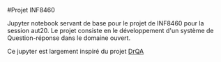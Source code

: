 #Projet INF8460

Jupyter notebook servant de base pour le projet de INF8460 pour la session aut20.
Le projet consiste en le développement d'un système de Question-réponse dans le domaine ouvert.

Ce jupyter est largement inspiré du projet [DrQA](https://github.com/facebookresearch/DrQA)

